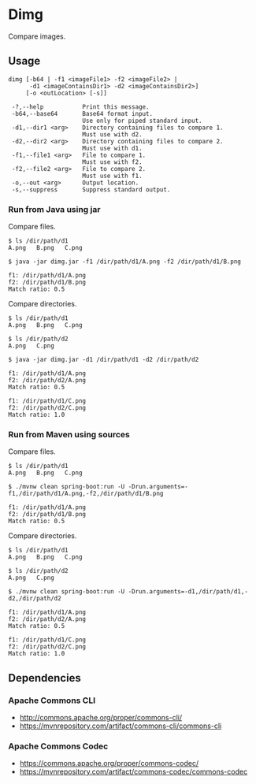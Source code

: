 # Dimg

Compare images.

## Usage

```
dimg [-b64 | -f1 <imageFile1> -f2 <imageFile2> |
      -d1 <imageContainsDir1> -d2 <imageContainsDir2>]
     [-o <outLocation> [-s]]

 -?,--help           Print this message.
 -b64,--base64       Base64 format input.
                     Use only for piped standard input.
 -d1,--dir1 <arg>    Directory containing files to compare 1.
                     Must use with d2.
 -d2,--dir2 <arg>    Directory containing files to compare 2.
                     Must use with d1.
 -f1,--file1 <arg>   File to compare 1.
                     Must use with f2.
 -f2,--file2 <arg>   File to compare 2.
                     Must use with f1.
 -o,--out <arg>      Output location.
 -s,--suppress       Suppress standard output.
```

### Run from Java using jar

Compare files.

```
$ ls /dir/path/d1
A.png   B.png   C.png

$ java -jar dimg.jar -f1 /dir/path/d1/A.png -f2 /dir/path/d1/B.png

f1: /dir/path/d1/A.png
f2: /dir/path/d1/B.png
Match ratio: 0.5
```

Compare directories.

```
$ ls /dir/path/d1
A.png   B.png   C.png

$ ls /dir/path/d2
A.png   C.png

$ java -jar dimg.jar -d1 /dir/path/d1 -d2 /dir/path/d2

f1: /dir/path/d1/A.png
f2: /dir/path/d2/A.png
Match ratio: 0.5

f1: /dir/path/d1/C.png
f2: /dir/path/d2/C.png
Match ratio: 1.0
```

### Run from Maven using sources

Compare files.

```
$ ls /dir/path/d1
A.png   B.png   C.png

$ ./mvnw clean spring-boot:run -U -Drun.arguments=-f1,/dir/path/d1/A.png,-f2,/dir/path/d1/B.png

f1: /dir/path/d1/A.png
f2: /dir/path/d1/B.png
Match ratio: 0.5
```

Compare directories.

```
$ ls /dir/path/d1
A.png   B.png   C.png

$ ls /dir/path/d2
A.png   C.png

$ ./mvnw clean spring-boot:run -U -Drun.arguments=-d1,/dir/path/d1,-d2,/dir/path/d2

f1: /dir/path/d1/A.png
f2: /dir/path/d2/A.png
Match ratio: 0.5

f1: /dir/path/d1/C.png
f2: /dir/path/d2/C.png
Match ratio: 1.0
```

## Dependencies

### Apache Commons CLI

- http://commons.apache.org/proper/commons-cli/
- https://mvnrepository.com/artifact/commons-cli/commons-cli

### Apache Commons Codec

- https://commons.apache.org/proper/commons-codec/
- https://mvnrepository.com/artifact/commons-codec/commons-codec
